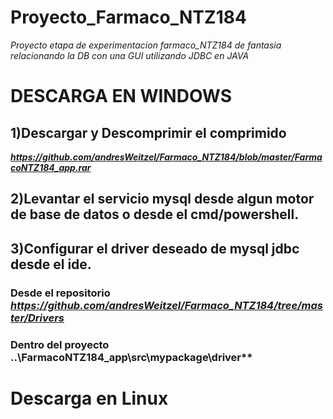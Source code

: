 # Proyecto_Farmaco_NTZ184
*Proyecto  etapa de experimentacion farmaco_NTZ184 de fantasia relacionando la DB con una GUI utilizando JDBC en JAVA*

# DESCARGA EN WINDOWS

## 1)Descargar y Descomprimir el comprimido
***https://github.com/andresWeitzel/Farmaco_NTZ184/blob/master/FarmacoNTZ184_app.rar***

## 2)Levantar el servicio mysql desde algun motor de base de datos o desde el cmd/powershell.

## 3)Configurar el driver deseado de mysql jdbc desde el ide.

### Desde el repositorio ***https://github.com/andresWeitzel/Farmaco_NTZ184/tree/master/Drivers*** 

### Dentro del proyecto ..\FarmacoNTZ184_app\src\mypackage\driver**


# Descarga en Linux
